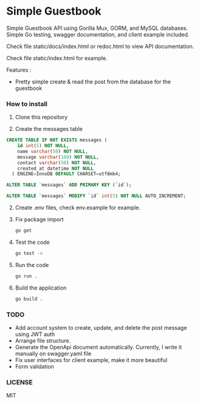 # Simple Guestbook

Simple Guestbook API using Gorilla Mux, GORM, and MySQL databases. Simple Go testing, swagger documentation, and client example included.

Check file static/docs/index.html or redoc.html to view API documentation.

Check file static/index.html for example.

Features :

- Pretty simple create & read the post from the database for the guestbook

### How to install

1. Clone this repository

2. Create the messages table

```sql
CREATE TABLE IF NOT EXISTS messages (
    id int(5) NOT NULL,
    name varchar(50) NOT NULL,
    message varchar(160) NOT NULL,
    contact varchar(50) NOT NULL,
    created_at datetime NOT NULL
  ) ENGINE=InnoDB DEFAULT CHARSET=utf8mb4;

ALTER TABLE `messages` ADD PRIMARY KEY (`id`);

ALTER TABLE `messages` MODIFY `id` int(5) NOT NULL AUTO_INCREMENT;
```

2. Create .env files, check env.example for example.

3. Fix package import
   
   ```bash
   go get
   ```

4. Test the code
   
   ```bash
   go test -v
   ```

5. Run the code
   
   ```bash
   go run .
   ```

6. Build the application
   
   ```bash
   go build .
   ```

### TODO

- Add account system to create, update, and delete the post message using JWT auth
- Arrange file structure.
- Generate the OpenApi document automatically. Currently, I write it manually on swagger.yaml file
- Fix user interfaces for client example, make it more beautiful
- Form validation


### LICENSE

MIT
